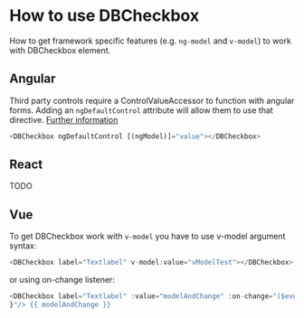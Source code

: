 # How to use DBCheckbox

How to get framework specific features (e.g. `ng-model` and `v-model`) to work with DBCheckbox element.

## Angular

Third party controls require a ControlValueAccessor to function with angular forms. Adding an `ngDefaultControl` attribute will allow them to use that directive.
[Further information](https://stackoverflow.com/a/46465959)

```ts
<DBCheckbox ngDefaultControl [(ngModel)]="value"></DBCheckbox>
```

## React

TODO

## Vue

To get DBCheckbox work with `v-model` you have to use v-model argument syntax:

```ts
<DBCheckbox label="Textlabel" v-model:value="vModelTest"></DBCheckbox>
```

or using on-change listener:

```ts
<DBCheckbox label="Textlabel" :value="modelAndChange" :on-change="($event) => { modelAndChange = $event.target.value;
}"/> {{ modelAndChange }}
```
